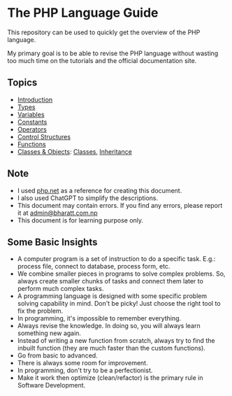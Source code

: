 # The PHP Language Guide

This repository can be used to quickly get the overview of the PHP language.

My primary goal is to be able to revise the PHP language without wasting too much time on the tutorials and the official documentation site.

## Topics

- [Introduction](./introduction)
- [Types](./types/)
- [Variables](./variables/)
- [Constants](./constants/)
- [Operators](./operators/)
- [Control Structures](./control_structures/)
- [Functions](./functions/)
- [Classes & Objects](./oop): [Classes](./oop/class/), [Inheritance](./oop/inheritance/)

## Note

- I used [php.net](https://php.net) as a reference for creating this document.
- I also used ChatGPT to simplify the descriptions.
- This document may contain errors. If you find any errors, please report it at admin@bharatt.com.np
- This document is for learning purpose only.

## Some Basic Insights

- A computer program is a set of instruction to do a specific task. E.g.: process file, connect to database, process form, etc.
- We combine smaller pieces in programs to solve complex problems. So, always create smaller chunks of tasks and connect them later to perform much complex tasks.
- A programming language is designed with some specific problem solving capability in mind. Don't be picky! Just choose the right tool to fix the problem.
- In programming, it's impossible to remember everything.
- Always revise the knowledge. In doing so, you will always learn something new again.
- Instead of writing a new function from scratch, always try to find the inbuilt function (they are much faster than the custom functions).
- Go from basic to advanced.
- There is always some room for improvement.
- In programming, don't try to be a perfectionist.
- Make it work then optimize (clean/refactor) is the primary rule in Software Development.
